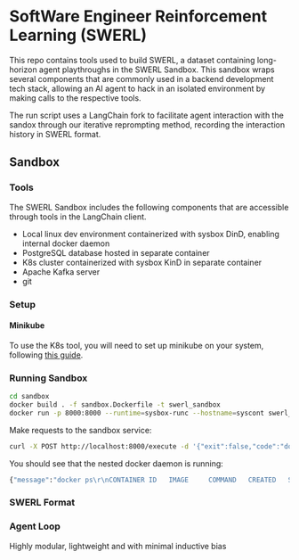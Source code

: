 # SoftWare Engineer Reinforcement Learning (SWERL)

This repo contains tools used to build SWERL, a dataset containing long-horizon agent playthroughs in the SWERL Sandbox. This sandbox wraps several components that are commonly used in a backend development tech stack, allowing an AI agent to hack in an isolated environment by making calls to the respective tools.

The run script uses a LangChain fork to facilitate agent interaction with the sandox through our iterative reprompting method, recording the interaction history in SWERL format.


## Sandbox
### Tools
The SWERL Sandbox includes the following components that are accessible through tools in the LangChain client.
- Local linux dev environment containerized with sysbox DinD, enabling internal docker daemon
- PostgreSQL database hosted in separate container
- K8s cluster containerized with sysbox KinD in separate container
- Apache Kafka server
- git

### Setup
#### Minikube
To use the K8s tool, you will need to set up minikube on your system, following [this guide](https://minikube.sigs.k8s.io/docs/start/).

### Running Sandbox
```bash
cd sandbox
docker build . -f sandbox.Dockerfile -t swerl_sandbox
docker run -p 8000:8000 --runtime=sysbox-runc --hostname=syscont swerl_sandbox
```

Make requests to the sandbox service:
```bash
curl -X POST http://localhost:8000/execute -d '{"exit":false,"code":"docker ps"}' -H "Content-Type: application/json"
```

You should see that the nested docker daemon is running:
```bash
{"message":"docker ps\r\nCONTAINER ID   IMAGE     COMMAND   CREATED   STATUS    PORTS     NAMES\r\nroot@sandbox:/app# "}
```

### SWERL Format


### Agent Loop
Highly modular, lightweight and with minimal inductive bias
